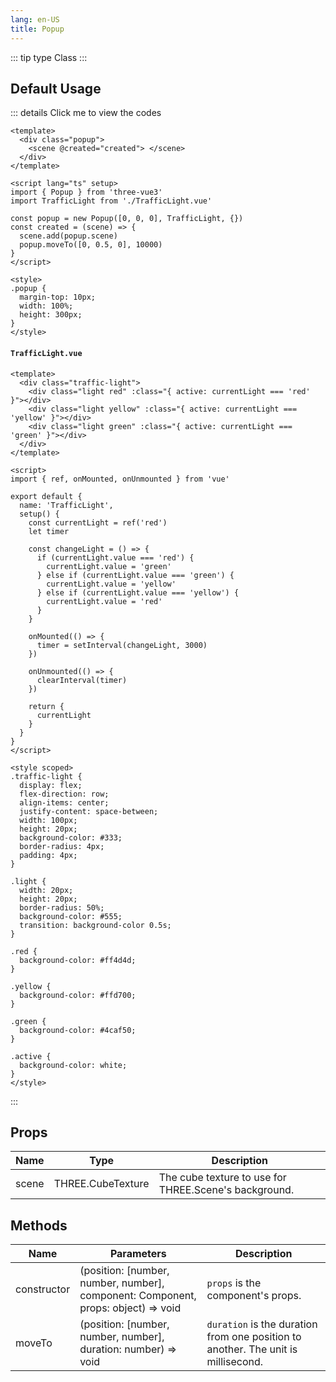 ```yaml
---
lang: en-US
title: Popup
---
```


::: tip type
Class
:::

## Default Usage

<Popup />

::: details Click me to view the codes

```vue
<template>
  <div class="popup">
    <scene @created="created"> </scene>
  </div>
</template>

<script lang="ts" setup>
import { Popup } from 'three-vue3'
import TrafficLight from './TrafficLight.vue'

const popup = new Popup([0, 0, 0], TrafficLight, {})
const created = (scene) => {
  scene.add(popup.scene)
  popup.moveTo([0, 0.5, 0], 10000)
}
</script>

<style>
.popup {
  margin-top: 10px;
  width: 100%;
  height: 300px;
}
</style>
```

#### `TrafficLight.vue`

```vue
<template>
  <div class="traffic-light">
    <div class="light red" :class="{ active: currentLight === 'red' }"></div>
    <div class="light yellow" :class="{ active: currentLight === 'yellow' }"></div>
    <div class="light green" :class="{ active: currentLight === 'green' }"></div>
  </div>
</template>

<script>
import { ref, onMounted, onUnmounted } from 'vue'

export default {
  name: 'TrafficLight',
  setup() {
    const currentLight = ref('red')
    let timer

    const changeLight = () => {
      if (currentLight.value === 'red') {
        currentLight.value = 'green'
      } else if (currentLight.value === 'green') {
        currentLight.value = 'yellow'
      } else if (currentLight.value === 'yellow') {
        currentLight.value = 'red'
      }
    }

    onMounted(() => {
      timer = setInterval(changeLight, 3000)
    })

    onUnmounted(() => {
      clearInterval(timer)
    })

    return {
      currentLight
    }
  }
}
</script>

<style scoped>
.traffic-light {
  display: flex;
  flex-direction: row;
  align-items: center;
  justify-content: space-between;
  width: 100px;
  height: 20px;
  background-color: #333;
  border-radius: 4px;
  padding: 4px;
}

.light {
  width: 20px;
  height: 20px;
  border-radius: 50%;
  background-color: #555;
  transition: background-color 0.5s;
}

.red {
  background-color: #ff4d4d;
}

.yellow {
  background-color: #ffd700;
}

.green {
  background-color: #4caf50;
}

.active {
  background-color: white;
}
</style>
```

:::

## Props

| Name  | Type              | Description                                           |
| ----- | ----------------- | ----------------------------------------------------- |
| scene | THREE.CubeTexture | The cube texture to use for THREE.Scene's background. |

## Methods

| Name        | Parameters                                                                        | Description                                                                       |
| ----------- | --------------------------------------------------------------------------------- | --------------------------------------------------------------------------------- |
| constructor | (position: [number, number, number], component: Component, props: object) => void | `props` is the component's props.                                                 |
| moveTo      | (position: [number, number, number], duration: number) => void                    | `duration` is the duration from one position to another. The unit is millisecond. |
